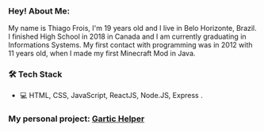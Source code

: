 
<h3> Hey! About Me: </h3>

My name is Thiago Frois, I'm 19 years old and I live in Belo Horizonte, Brazil. I finished High School in 2018 in Canada and I am currently graduating in Informations Systems. My first contact with programming was in 2012 with 11 years old, when I made my first Minecraft Mod in Java.

<h3>🛠 Tech Stack</h3>

- 💻 HTML, CSS, JavaScript, ReactJS, Node.JS, Express .

<h3> My personal project: <a href="https://github.com/tpfrois/gartichelper">Gartic Helper</a></h3>
